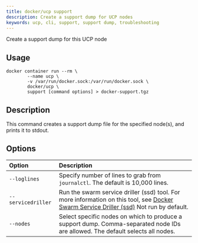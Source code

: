 ```yaml
---
title: docker/ucp support
description: Create a support dump for UCP nodes
keywords: ucp, cli, support, support dump, troubleshooting
---
```


Create a support dump for this UCP node

## Usage

```
docker container run --rm \
        --name ucp \
        -v /var/run/docker.sock:/var/run/docker.sock \
        docker/ucp \
        support [command options] > docker-support.tgz
```

## Description

This command creates a support dump file for the specified node(s), and prints it to stdout.

## Options

| Option                    | Description                |
|:--------------------------|:---------------------------|
|`--loglines`|Specify number of lines to grab from `journalctl`. The default is 10,000 lines.|
|`--servicedriller`|Run the swarm service driller (ssd) tool. For more information on this tool, see [Docker Swarm Service Driller (ssd)](https://github.com/sanimej/ssd) Not run by default.|
|`--nodes`|Select specific nodes on which to produce a support dump. Comma-separated node IDs are allowed. The default selects all nodes.|
